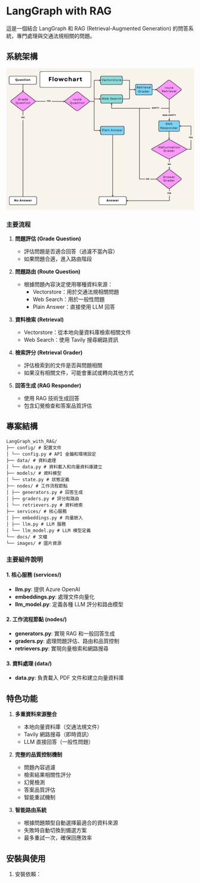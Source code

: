 # LangGraph with RAG

這是一個結合 LangGraph 和 RAG (Retrieval-Augmented Generation) 的問答系統，專門處理與交通法規相關的問題。

## 系統架構

![Flowchart](docs/images/Flowchart.jpg)

### 主要流程

1. **問題評估 (Grade Question)**
   - 評估問題是否適合回答（過濾不當內容）
   - 如果問題合適，進入路由階段

2. **問題路由 (Route Question)**
   - 根據問題內容決定使用哪種資料來源：
     - Vectorstore：用於交通法規相關問題
     - Web Search：用於一般性問題
     - Plain Answer：直接使用 LLM 回答

3. **資料檢索 (Retrieval)**
   - Vectorstore：從本地向量資料庫檢索相關文件
   - Web Search：使用 Tavily 搜尋網路資訊

4. **檢索評分 (Retrieval Grader)**
   - 評估檢索到的文件是否與問題相關
   - 如果沒有相關文件，可能會重試或轉向其他方式

5. **回答生成 (RAG Responder)**
   - 使用 RAG 技術生成回答
   - 包含幻覺檢查和答案品質評估

## 專案結構 

```
LangGraph_with_RAG/
├── config/ # 配置文件
│ └── config.py # API 金鑰和環境設定
├── data/ # 資料處理
│ └── data.py # 資料載入和向量資料庫建立
├── models/ # 資料模型
│ └── state.py # 狀態定義
├── nodes/ # 工作流程節點
│ ├── generators.py # 回答生成
│ ├── graders.py # 評分和路由
│ └── retrievers.py # 資料檢索
├── services/ # 核心服務
│ ├── embeddings.py # 向量嵌入
│ ├── llm.py # LLM 服務
│ └── llm_model.py # LLM 模型定義
└── docs/ # 文檔
└── images/ # 圖片資源
```

### 主要組件說明

#### 1. 核心服務 (services/)
- **llm.py**: 提供 Azure OpenAI 
- **embeddings.py**: 處理文件向量化
- **llm_model.py**: 定義各種 LLM 評分和路由模型

#### 2. 工作流程節點 (nodes/)
- **generators.py**: 實現 RAG 和一般回答生成
- **graders.py**: 處理問題評估、路由和品質控制
- **retrievers.py**: 實現向量檢索和網路搜尋

#### 3. 資料處理 (data/)
- **data.py**: 負責載入 PDF 文件和建立向量資料庫

## 特色功能

1. **多重資料來源整合**
   - 本地向量資料庫（交通法規文件）
   - Tavily 網路搜尋（即時資訊）
   - LLM 直接回答（一般性問題）

2. **完整的品質控制機制**
   - 問題內容過濾
   - 檢索結果相關性評分
   - 幻覺檢測
   - 答案品質評估
   - 智能重試機制

3. **智能路由系統**
   - 根據問題類型自動選擇最適合的資料來源
   - 失敗時自動切換到備選方案
   - 最多重試一次，確保回應效率

## 安裝與使用

1. 安裝依賴：